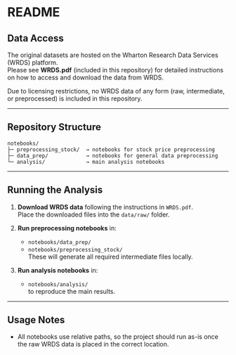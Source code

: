 # README

## Data Access

The original datasets are hosted on the Wharton Research Data Services (WRDS) platform.  
Please see **WRDS.pdf** (included in this repository) for detailed instructions on how to access and download the data from WRDS.  

Due to licensing restrictions, no WRDS data of any form (raw, intermediate, or preprocessed) is included in this repository.  

---

## Repository Structure

```
notebooks/
├─ preprocessing_stock/  → notebooks for stock price preprocessing
├─ data_prep/            → notebooks for general data preprocessing
└─ analysis/             → main analysis notebooks
```

---

## Running the Analysis

1. **Download WRDS data** following the instructions in `WRDS.pdf`.  
   Place the downloaded files into the `data/raw/` folder.

2. **Run preprocessing notebooks** in:
   - `notebooks/data_prep/`  
   - `notebooks/preprocessing_stock/`  
   These will generate all required intermediate files locally.

3. **Run analysis notebooks** in:
   - `notebooks/analysis/`  
   to reproduce the main results.

---

## Usage Notes

- All notebooks use relative paths, so the project should run as-is once the raw WRDS data is placed in the correct location.  
